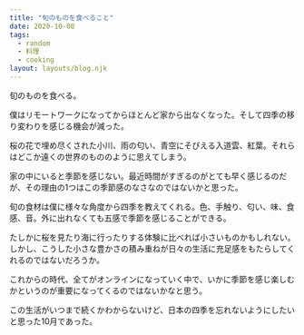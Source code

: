 ```yaml
---
title: "旬のものを食べること"
date: 2020-10-08
tags:
  - random
  - 料理
  - cooking
layout: layouts/blog.njk
---
```


旬のものを食べる。

僕はリモートワークになってからほとんど家から出なくなった。そして四季の移り変わりを感じる機会が減った。

桜の花で埋め尽くされた小川、雨の匂い、青空にそびえる入道雲、紅葉。それらはどこか遠くの世界のもののように思えてしまう。

家の中にいると季節を感じない。最近時間がすぎるのがとても早く感じるのだが、その理由の1つはこの季節感のなさなのではないかと思った。

旬の食材は僕に様々な角度から四季を教えてくれる。色、手触り、匂い、味、食感、音。外に出れなくても五感で季節を感じることができる。

たしかに桜を見たり海に行ったりする体験に比べれば小さいものかもしれない。しかし、こうした小さな豊かさの積み重ねが日々の生活に充足感をもたらしてくれるのではないだろうか。

これからの時代、全てがオンラインになっていく中で、いかに季節を感じ楽しむかというのが重要になってくるのではないかなと思う。

この生活がいつまで続くかわからないけど、日本の四季を忘れないようにしたいと思った10月であった。
